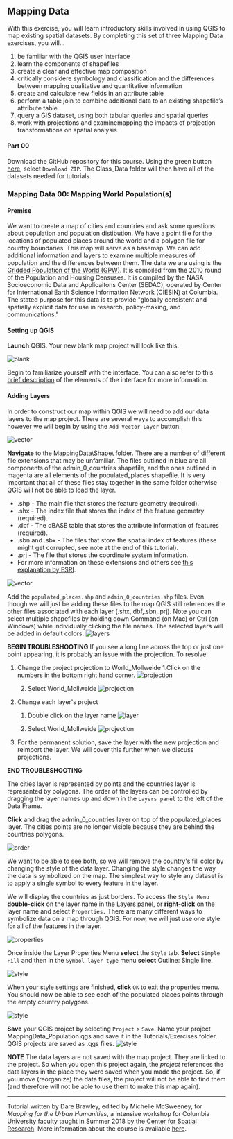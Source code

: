 ## Mapping Data 

With this exercise, you will learn introductory skills involved in using QGIS to map existing spatial datasets. By completing this set of three Mapping Data exercises, you will…

1. be familiar with the QGIS user interface 
2. learn the components of shapefiles 
3. create a clear and effective map composition 
4. critically considere symbology and classification and the differences between mapping qualitative and quantitative information 
5. create and calculate new fields in an attribute table 
6. perform a table join to combine additional data to an existing shapefile’s attribute table 
7. query a GIS dataset, using both tabular queries and spatial queries 
8. work with projections and examinemapping the impacts of projection transformations on spatial analysis

#### Part 00
Download the GitHub repository for this course. Using the green button [here](https://github.com/CenterForSpatialResearch/MappingForTheUrbanHumanities_2018), select `Download ZIP`. The Class_Data folder will then have all of the datasets needed for tutorials. 

### Mapping Data 00: Mapping World Population(s)
#### Premise
We want to create a map of cities and countries and ask some questions about population and population distibution. We have a point file for the locations of populated places around the world and a polygon file for country boundaries. This map will serve as a basemap. We can add additional information and layers to examine multiple measures of population and the differences between them.
The data we are using is the [Gridded Population of the World (GPW)](http://sedac.ciesin.columbia.edu/data/collection/gpw-v4). It is compiled from the 2010 round of the Population and Housing Censuses. It is compiled by the NASA Socioeconomic Data and Applicaitons Center (SEDAC), operated by Center for International Earth Science Information Network (CIESIN) at Columbia. The stated purpose for this data is to provide "globally consistent and spatially explicit data for use in research, policy-making, and communications." 

#### Setting up QGIS

**Launch** QGIS. Your new blank map project will look like this:

![blank](https://github.com/CenterForSpatialResearch/MappingForTheUrbanHumanities_2018/blob/master/Images/mappingdata01_01.png)

Begin to familiarize yourself with the interface. You can also refer to this [brief description](https://github.com/CenterForSpatialResearch/MappingForTheUrbanHumanities/blob/master/Resources/QGIS_InterfaceDescription.md) of the elements of the interface for more information. 

#### Adding Layers

In order to construct our map within QGIS we will need to add our data layers to the map project. There are several ways to accomplish this however we will begin by using the `Add Vector Layer` button. 

![vector](https://github.com/CenterForSpatialResearch/MappingForTheUrbanHumanities_2018/blob/master/Images/mappingdata01_02.png)

**Navigate** to the MappingData\Shape\ folder. There are a number of different file extensions that may be unfamiliar. The files outlined in blue are all components of the admin_0_countries shapefile, and the ones outlined in magenta are all elements of the populated_places shapefile. It is very important that all of these files stay together in the same folder otherwise QGIS will not be able to load the layer.

* .shp - The main file that stores the feature geometry (required).
* .shx - The index file that stores the index of the feature geometry (required).
* .dbf - The dBASE table that stores the attribute information of features (required).
* .sbn and .sbx - The files that store the spatial index of features (these might get corrupted, see note at the end of this tutorial).
* .prj - The file that stores the coordinate system information.
* For more information on these extensions and others see [this explanation by ESRI](http://webhelp.esri.com/arcgisdesktop/9.2/index.cfm?TopicName=Shapefile_file_extensions).

![vector](https://github.com/CenterForSpatialResearch/MappingForTheUrbanHumanities/blob/master/Tutorials/Images/MappingData01/02_ElementsofSHP.png)

Add the `populated_places.shp` and `admin_0_countries.shp` files. Even though we will just be adding these files to the map QGIS still references the other files associated with each layer (.shx,.dbf,.sbn,.prj). 
Note you can select multiple shapefiles by holding down Command (on Mac) or Ctrl (on Windows) while individually clicking the file names. 
The selected layers will be added in default colors. 
![layers](https://github.com/CenterForSpatialResearch/MappingForTheUrbanHumanities_2018/blob/master/Images/mappingdata01_03.png)

**BEGIN TROUBLESHOOTING**
If you see a long line across the top or just one point appearing, it is probably an issue with the projection. To resolve: 

1. Change the project projection to World_Mollweide
	1.Click on the numbers in the bottom right hand corner.
	![projection](https://github.com/CenterForSpatialResearch/MappingForTheUrbanHumanities_2018/blob/master/Images/mappingdata01_04.png)

	2. Select World_Mollweide
	![projection](https://github.com/CenterForSpatialResearch/MappingForTheUrbanHumanities_2018/blob/master/Images/mappingdata01_05.png)

2. Change each layer's project
	1. Double click on the layer name 
	![layer](https://github.com/CenterForSpatialResearch/MappingForTheUrbanHumanities_2018/blob/master/Images/mappingdata01_06.png)
	
	2. Select World_Mollweide
	![projection](https://github.com/CenterForSpatialResearch/MappingForTheUrbanHumanities_2018/blob/master/Images/mappingdata01_07.png)


3. For the permanent solution, save the layer with the new projection and reimport the layer. We will cover this further when we discuss projections.
	
**END TROUBLESHOOTING**

The cities layer is represented by points and the countries layer is represented by polygons. The order of the layers can be controlled by dragging the layer names up and down in the `Layers panel` to the left of the Data Frame. 

**Click** and drag the admin_0_countries layer on top of the populated_places layer. The cities points are no longer visible because they are behind the countries polygons. 

![order](https://github.com/CenterForSpatialResearch/MappingForTheUrbanHumanities_2018/blob/master/Images/mappingdata01_08.png)

We want to be able to see both, so we will remove the country's fill color by changing the style of the data layer. Changing the style changes the way the data is symbolized on the map. The simplest way to style any dataset is to apply a single symbol to every feature in the layer. 

We will display the countries as just borders. To access the `Style Menu` **double-click** on the layer name in the Layers panel, or **right-click** on the layer name and select `Properties.`  There are many different ways to symbolize data on a map through QGIS. For now, we will just use one style for all of the features in the layer. 

![properties](https://github.com/CenterForSpatialResearch/MappingForTheUrbanHumanities_2018/blob/master/Images/mappingdata01_10.png)

Once inside the Layer Properties Menu **select** the `Style` tab. **Select** `Simple Fill` and then in the `Symbol layer type` menu **select** Outline: Single line. 

![style](https://github.com/CenterForSpatialResearch/MappingForTheUrbanHumanities_2018/blob/master/Images/mappingdata01_09.png)

When your style settings are finished, **click** `OK` to exit the properties menu. You should now be able to see each of the populated places points through the empty country polygons.

![style](https://github.com/CenterForSpatialResearch/MappingForTheUrbanHumanities_2018/blob/master/Images/mappingdata01_11.png)

**Save** your QGIS project by selecting `Project` > `Save`. Name your project MappingData_Population.qgs and save it in the Tutorials/Exercises folder. QGIS projects are saved as .qgs files. ![style](https://github.com/CenterForSpatialResearch/MappingForTheUrbanHumanities_2018/blob/master/Images/mappingdata01_12.png)

**NOTE**
The data layers are not saved with the map project. They are linked to the project. So when you open this project again, the *project* references the data layers in the place they were saved when you made the project. So, if you move (reorganize) the data files, the project will not be able to find them (and therefore will not be able to use them to make this map again). 




______________________________________________________________________________________________________________

Tutorial written by Dare Brawley, edited by Michelle McSweeney, for *Mapping for the Urban Humanities*, a intensive workshop for Columbia University faculty taught in Summer 2018 by the [Center for Spatial Research](http://c4sr.columbia.edu). More information about the course is available [here](http://c4sr.columbia.edu/courses/mapping-urban-humanities-summer-bootcamp).
